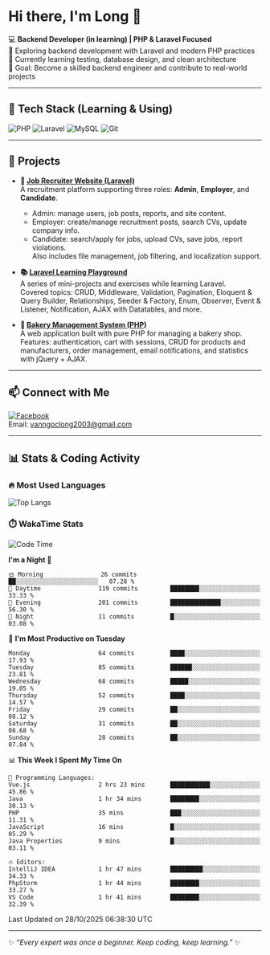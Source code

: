 # Hi there, I'm Long 👋

💻 **Backend Developer (in learning) | PHP & Laravel Focused**  
🚀 Exploring backend development with Laravel and modern PHP practices  
🌱 Currently learning testing, database design, and clean architecture  
🎯 Goal: Become a skilled backend engineer and contribute to real-world projects  

---

## 🔧 Tech Stack (Learning & Using)
![PHP](https://img.shields.io/badge/PHP-777BB4?style=for-the-badge&logo=php&logoColor=white)
![Laravel](https://img.shields.io/badge/Laravel-FF2D20?style=for-the-badge&logo=laravel&logoColor=white)
![MySQL](https://img.shields.io/badge/MySQL-005C84?style=for-the-badge&logo=mysql&logoColor=white)
![Git](https://img.shields.io/badge/Git-F05032?style=for-the-badge&logo=git&logoColor=white)

---

## 🚀 Projects

- **💼 [Job Recruiter Website (Laravel)](https://github.com/ngoclong712/web_moi_gioi_viec_lam)**  
  A recruitment platform supporting three roles: **Admin**, **Employer**, and **Candidate**.  
  - Admin: manage users, job posts, reports, and site content.  
  - Employer: create/manage recruitment posts, search CVs, update company info.  
  - Candidate: search/apply for jobs, upload CVs, save jobs, report violations.  
  Also includes file management, job filtering, and localization support.

- **📚 [Laravel Learning Playground](https://github.com/ngoclong712/web_laravel)**  
  A series of mini-projects and exercises while learning Laravel.  
  Covered topics: CRUD, Middleware, Validation, Pagination, Eloquent & Query Builder, Relationships, Seeder & Factory, Enum, Observer, Event & Listener, Notification, AJAX with Datatables, and more.  

- **🍞 [Bakery Management System (PHP)](https://github.com/ngoclong712/Bakery_Management_System)**  
  A web application built with pure PHP for managing a bakery shop.  
  Features: authentication, cart with sessions, CRUD for products and manufacturers, order management, email notifications, and statistics with jQuery + AJAX.    

---

## 📫 Connect with Me
[![Facebook](https://img.shields.io/badge/Facebook-1877F2?style=for-the-badge&logo=facebook&logoColor=white)](https://facebook.com/vanngoclong712)    
Email: vanngoclong2003@gmail.com

---

## 📊 Stats & Coding Activity

### 🔥 Most Used Languages
![Top Langs](https://github-readme-stats.vercel.app/api/top-langs/?username=ngoclong712&layout=compact&theme=radical)

### ⏱️ WakaTime Stats
<!--START_SECTION:waka-->
![Code Time](http://img.shields.io/badge/Code%20Time-87%20hrs%2057%20mins-blue)

**I'm a Night 🦉** 

```text
🌞 Morning                26 commits          ██░░░░░░░░░░░░░░░░░░░░░░░   07.28 % 
🌆 Daytime                119 commits         ████████░░░░░░░░░░░░░░░░░   33.33 % 
🌃 Evening                201 commits         ██████████████░░░░░░░░░░░   56.30 % 
🌙 Night                  11 commits          █░░░░░░░░░░░░░░░░░░░░░░░░   03.08 % 
```
📅 **I'm Most Productive on Tuesday** 

```text
Monday                   64 commits          ████░░░░░░░░░░░░░░░░░░░░░   17.93 % 
Tuesday                  85 commits          ██████░░░░░░░░░░░░░░░░░░░   23.81 % 
Wednesday                68 commits          █████░░░░░░░░░░░░░░░░░░░░   19.05 % 
Thursday                 52 commits          ████░░░░░░░░░░░░░░░░░░░░░   14.57 % 
Friday                   29 commits          ██░░░░░░░░░░░░░░░░░░░░░░░   08.12 % 
Saturday                 31 commits          ██░░░░░░░░░░░░░░░░░░░░░░░   08.68 % 
Sunday                   28 commits          ██░░░░░░░░░░░░░░░░░░░░░░░   07.84 % 
```


📊 **This Week I Spent My Time On** 

```text
💬 Programming Languages: 
Vue.js                   2 hrs 23 mins       ███████████░░░░░░░░░░░░░░   45.86 % 
Java                     1 hr 34 mins        ████████░░░░░░░░░░░░░░░░░   30.13 % 
PHP                      35 mins             ███░░░░░░░░░░░░░░░░░░░░░░   11.31 % 
JavaScript               16 mins             █░░░░░░░░░░░░░░░░░░░░░░░░   05.29 % 
Java Properties          9 mins              █░░░░░░░░░░░░░░░░░░░░░░░░   03.11 % 

🔥 Editors: 
IntelliJ IDEA            1 hr 47 mins        █████████░░░░░░░░░░░░░░░░   34.33 % 
PhpStorm                 1 hr 44 mins        ████████░░░░░░░░░░░░░░░░░   33.27 % 
VS Code                  1 hr 41 mins        ████████░░░░░░░░░░░░░░░░░   32.39 % 
```


 Last Updated on 28/10/2025 06:38:30 UTC
<!--END_SECTION:waka-->


---

✨ *“Every expert was once a beginner. Keep coding, keep learning.”* ✨
<!--
**ngoclong712/ngoclong712** is a ✨ _special_ ✨ repository because its `README.md` (this file) appears on your GitHub profile.

Here are some ideas to get you started:

![Long's GitHub stats](https://github-readme-stats.vercel.app/api?username=ngoclong712&show_icons=true&theme=radical)  
- 🔭 I’m currently working on ...
- 🌱 I’m currently learning ...
- 👯 I’m looking to collaborate on ...
- 🤔 I’m looking for help with ...
- 💬 Ask me about ...
- 📫 How to reach me: ...
- 😄 Pronouns: ...
- ⚡ Fun fact: ...
-->
